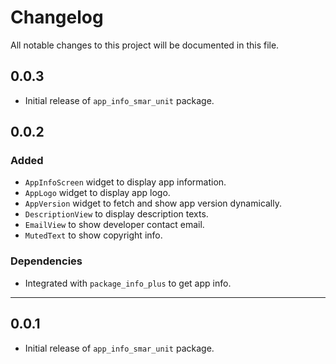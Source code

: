 # Changelog

All notable changes to this project will be documented in this file.

## 0.0.3
- Initial release of `app_info_smar_unit` package.

## 0.0.2
### Added
- `AppInfoScreen` widget to display app information.
- `AppLogo` widget to display app logo.
- `AppVersion` widget to fetch and show app version dynamically.
- `DescriptionView` to display description texts.
- `EmailView` to show developer contact email.
- `MutedText` to show copyright info.

### Dependencies
- Integrated with `package_info_plus` to get app info.

---

## 0.0.1
- Initial release of `app_info_smar_unit` package.

